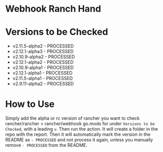 # Webhook Ranch Hand


# Versions to be Checked

- v2.11.5-alpha2 - PROCESSED
- v2.12.1-alpha3 - PROCESSED
- v2.10.9-alpha2 - PROCESSED
- v2.12.1-alpha2 - PROCESSED
- v2.10.9-alpha1 - PROCESSED
- v2.12.1-alpha1 - PROCESSED
- v2.11.5-alpha1 - PROCESSED
- v2.9.11-alpha2 - PROCESSED

# How to Use

Simply add the alpha or rc version of rancher you want to check rancher/rancher > rancher/webhook go.mods for under `Versions to be Checked`, with a leading `v`. Then run the action. It will create a folder in the repo with the report. Then it will automatically mark the version in the README as `- PROCESSED` and not process it again, unless you manually remove `- PROCESSED` from the README.
